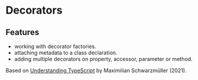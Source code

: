 # Decorators

## Features

- working with decorator factories.
- attaching metadata to a class declaration.
- adding multiple decorators on property, accessor, parameter or method.

Based on [Understanding TypeScript](https://www.udemy.com/course/understanding-typescript/) by Maximilian Schwarzmüller (2021).
